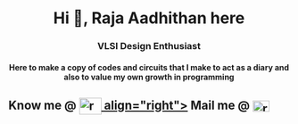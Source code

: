 
<h1 align="center">Hi 👋, Raja Aadhithan here </h1>

<h3 align="center"></a>  VLSI Design Enthusiast </h3>

<h4 align="center">Here to make a copy of codes and circuits that I make to act as a diary and also to value my own growth in programming</h4>

<h2 align="left"></a> Know me @ <a href="https://www.linkedin.com/in/raja-aadhithan/" target="blank"><img align="center" src="https://raw.githubusercontent.com/rahuldkjain/github-profile-readme-generator/master/src/images/icons/Social/linked-in-alt.svg" alt="raja-aadhithan" height="30" width="40" />  align="right"></a> Mail me @  <a href="mailto:raja.aadhithan.t@gmail.com" target="blank"><img align="center" src="https://upload.wikimedia.org/wikipedia/commons/7/7e/Gmail_icon_%282020%29.svg" alt="raja-aadhithan" height="20" width="30" /></a> </h2>

